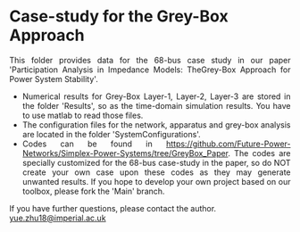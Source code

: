 # Case-study for the Grey-Box Approach 

<div style="text-align: justify">This folder provides data for the 68-bus case study in our paper 'Participation Analysis in Impedance Models: TheGrey-Box Approach for Power System Stability'.

* Numerical results for Grey-Box Layer-1, Layer-2, Layer-3 are stored in the folder 'Results', so as the time-domain simulation results. You have to use matlab to read those files.
* The configuration files for the network, apparatus and grey-box analysis are located in the folder 'SystemConfigurations'.
* Codes can be found in <https://github.com/Future-Power-Networks/Simplex-Power-Systems/tree/GreyBox_Paper>. The codes are specially customized for the 68-bus case-study in the paper, so do NOT create your own case upon these codes as they may generate unwanted results. If you hope to develop your own project based on our toolbox, please fork the 'Main' branch.

</div>

If you have further questions, please contact the author.  
yue.zhu18@imperial.ac.uk  

